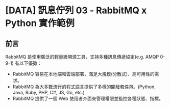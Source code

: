 # [DATA] 訊息佇列 03 - RabbitMQ x Python 實作範例

<!--more-->

## 前言
RabbitMQ 是使用廣泛的輕量級開源工具，支持多種訊息傳遞協定(e.g. AMQP 0-9-1)
有以下優勢：
- RabbitMQ 容易在本地端和雲端部署，滿足大規模(分散式)、高可用性的需求。
- RabbitMQ 為大多數流行的程式語言提供了多樣的[開發套件包](https://www.rabbitmq.com/devtools.html)。(Python, Java, Ruby, PHP, C#, JS, Go, etc.)
- RabbitMQ 提供了一個 Web 使用者介面來管理權限並監控各種狀態、指標。
